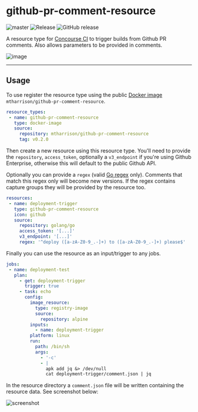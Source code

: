 # github-pr-comment-resource

![master](https://github.com/mtharrison/github-pr-comment-resource/workflows/Master/badge.svg?branch=master) ![Release](https://github.com/mtharrison/github-pr-comment-resource/workflows/Release/badge.svg) ![GitHub release](https://img.shields.io/github/v/release/mtharrison/github-pr-comment-resource)

A resource type for [Concourse CI](https://concourse-ci.org/) to trigger builds from Github PR comments. Also allows parameters to be provided in comments.
 
![image](https://cldup.com/beeBL0NNQ3.png)
 
 ---
 
## Usage
 
 To use register the resource type using the public [Docker image](https://hub.docker.com/repository/docker/mtharrison/github-pr-comment-resource) `mtharrison/github-pr-comment-resource`.

 ```yaml
 resource_types:
  - name: github-pr-comment-resource
    type: docker-image
    source:
      repository: mtharrison/github-pr-comment-resource
      tag: v0.2.0
 ```
 Then create a new resource using this resource type. You'll need to provide the `repository`, `access_token`, optionally a `v3_endpoint` if you're using Github Enterprise, otherwise this will default to the public Github API.
 
 Optionally you can provide a `regex` (valid [Go regex](https://golang.org/pkg/regexp/) only). Comments that match this regex only will become new versions. If the regex contains capture groups they will be provided by the resource too.

 ```yaml
resources:
  - name: deployment-trigger
    type: github-pr-comment-resource
    icon: github
    source:
      repository: golang/go
      access_token: '[...]'
      v3_endpoint: '[...]'
      regex: '^deploy ([a-zA-Z0-9_.-]+) to ([a-zA-Z0-9_.-]+) please$'
 ```
 Finally you can use the resource as an input/trigger to any jobs.
 ```yaml
jobs:
  - name: deployment-test
    plan:
      - get: deployment-trigger
        trigger: true
      - task: echo
        config:
          image_resource:
            type: registry-image
            source:
              repository: alpine
          inputs:
            - name: deployment-trigger
          platform: linux
          run:
            path: /bin/sh
            args:
              - '-c'
              - |
                apk add jq &> /dev/null
                cat deployment-trigger/comment.json | jq
 ```
 In the resource directory a `comment.json` file will be written containing the resource data. See screenshot below:
 
 ![screenshot](https://cldup.com/ZyLNgJX85r.png)
